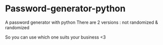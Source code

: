 # Password-generator-python
A password generator with python
There are 2 versions :
not randomized &
randomized

So you can use which one suits your business <3
